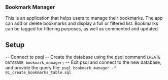 ### Bookmark Manager
This is an application that helps users to manage their bookmarks.
The app can add or delete bookmarks and display a full or filtered list.
Bookmarks can be tagged for filtering purposes, as well as commented and updated.

## Setup
-- Connect to psql
-- Create the database using the psql command ```CREATE DATABASE bookmark_manager;```
-- Exit psql and connect to the new database, and provide the query file: ```psql bookmark_manager -f 01_create_bookmarks_table.sql```